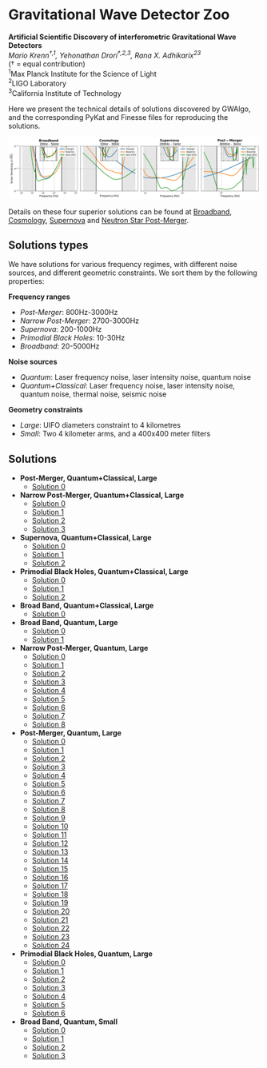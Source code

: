 # Gravitational Wave Detector Zoo

**Artificial Scientific Discovery of interferometric Gravitational Wave Detectors**\
_Mario Krenn<sup>†,1</sup>, Yehonathan Drori<sup>†,2,3</sup>, Rana X. Adhikarix<sup>23</sup>_\
(† = equal contribution)\
<sup>1</sup>Max Planck Institute for the Science of Light\
<sup>2</sup>LIGO Laboratory\
<sup>3</sup>California Institute of Technology

Here we present the technical details of solutions discovered by GWAlgo, and the
corresponding PyKat and Finesse files for reproducing the solutions.

<p align="center">
   <img src="strain.png" alt="Strain Sensitivity of four superior solutions" width="1000px">
</p>

Details on these four superior solutions can be found at
[Broadband](type5/sol00),
[Cosmology](type9/sol00),
[Supernova](type2/sol00) and
[Neutron Star Post-Merger](type8/sol00).


## Solutions types
We have solutions for various frequency regimes, with different noise sources, and different geometric constraints. We sort them by the following properties:

**Frequency ranges**
* *Post-Merger*: 800Hz-3000Hz
* *Narrow Post-Merger*: 2700-3000Hz
* *Supernova*: 200-1000Hz
* *Primodial Black Holes*: 10-30Hz
* *Broadband*: 20-5000Hz

**Noise sources**
* *Quantum*: Laser frequency noise, laser intensity noise, quantum noise
* *Quantum+Classical*: Laser frequency noise, laser intensity noise, quantum noise, thermal noise, seismic noise

**Geometry constraints**
* *Large*: UIFO diameters constraint to 4 kilometres
* *Small*: Two 4 kilometer arms, and a 400x400 meter filters


## Solutions
* **Post-Merger, Quantum+Classical, Large**
   * [Solution 0](type0/sol00)
* **Narrow Post-Merger, Quantum+Classical, Large**
   * [Solution 0](type1/sol00)
   * [Solution 1](type1/sol01)
   * [Solution 2](type1/sol02)
   * [Solution 3](type1/sol03)     
* **Supernova, Quantum+Classical, Large**
   * [Solution 0](type2/sol00)
   * [Solution 1](type2/sol01)
   * [Solution 2](type2/sol02)
* **Primodial Black Holes, Quantum+Classical, Large**
   * [Solution 0](type3/sol00)
   * [Solution 1](type3/sol01)
   * [Solution 2](type3/sol02) 
* **Broad Band, Quantum+Classical, Large**
   * [Solution 0](type4/sol00)
* **Broad Band, Quantum, Large**
   * [Solution 0](type5/sol00)
   * [Solution 1](type5/sol01)
* **Narrow Post-Merger, Quantum, Large**
   * [Solution 0](type6/sol00)
   * [Solution 1](type6/sol01)
   * [Solution 2](type6/sol02)
   * [Solution 3](type6/sol03)
   * [Solution 4](type6/sol04)
   * [Solution 5](type6/sol05)
   * [Solution 6](type6/sol06)
   * [Solution 7](type6/sol07)
   * [Solution 8](type6/sol08)
* **Post-Merger, Quantum, Large**
   * [Solution 0](type8/sol00)
   * [Solution 1](type8/sol01)
   * [Solution 2](type8/sol02)
   * [Solution 3](type8/sol03)
   * [Solution 4](type8/sol04)
   * [Solution 5](type8/sol05)
   * [Solution 6](type8/sol06)
   * [Solution 7](type8/sol07)
   * [Solution 8](type8/sol08)
   * [Solution 9](type8/sol09)
   * [Solution 10](type8/sol10)
   * [Solution 11](type8/sol11)
   * [Solution 12](type8/sol12)
   * [Solution 13](type8/sol13)
   * [Solution 14](type8/sol14)
   * [Solution 15](type8/sol15)
   * [Solution 16](type8/sol16)
   * [Solution 17](type8/sol17)
   * [Solution 18](type8/sol18)
   * [Solution 19](type8/sol19)
   * [Solution 20](type8/sol20)
   * [Solution 21](type8/sol21)
   * [Solution 22](type8/sol22)
   * [Solution 23](type8/sol23)
   * [Solution 24](type8/sol24)  
* **Primodial Black Holes, Quantum, Large**
   * [Solution 0](type9/sol00)
   * [Solution 1](type9/sol01)
   * [Solution 2](type9/sol02)
   * [Solution 3](type9/sol03)
   * [Solution 4](type9/sol04)
   * [Solution 5](type9/sol05)
   * [Solution 6](type9/sol06)
* **Broad Band, Quantum, Small**
   * [Solution 0](type10/sol00)
   * [Solution 1](type10/sol01)
   * [Solution 2](type10/sol02)
   * [Solution 3](type10/sol03)   

